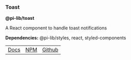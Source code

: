 ### Toast

**@pi-lib/toast**

A React component to handle toast notifications

**Dependencies:** @pi-lib/styles, react, styled-components

<table>
  <tbody>
    <tr>
      <td><a href="https://pi.lance-taylor.com/?path=/docs/molecules-ui-toast" target="_blank">Docs</a></td>
      <td><a href="https://www.npmjs.com/package/@pi-lib/toast?activeTab=readme" target="_blank">NPM</a></td>
      <td><a href="https://github.com/lancerael/pi/tree/main/src/components/molecules/ui/Toast" target="_blank">Github</a></td>
    </tr>
  </tbody>
</table>
